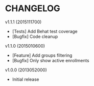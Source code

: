 CHANGELOG
=========

v1.1.1 (2015111700)

- [Tests] Add Behat test coverage
- [Bugfix] Code cleanup

v1.1.0 (2015010600)

- [Feature] Add groups filtering
- [Bugfix] Only show active enrollments

v1.0.0 (2013052000)

- Initial release